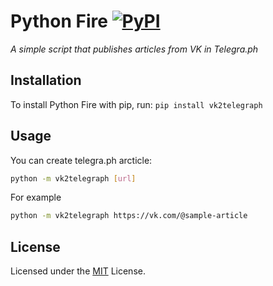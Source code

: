# Python Fire [![PyPI](https://img.shields.io/pypi/pyversions/vk2telegraph.svg?style=plastic)](https://github.com/kristaller486/vk2telegraph)

_A simple script that publishes articles from VK in Telegra.ph_

## Installation

To install Python Fire with pip, run: `pip install vk2telegraph`

## Usage

You can create telegra.ph arcticle:
```bash
python -m vk2telegraph [url]
```

For example

```bash
python -m vk2telegraph https://vk.com/@sample-article
```

## License

Licensed under the
[MIT](https://github.com/kristaller486/vk2telegraph/blob/main/LICENSE) License.
